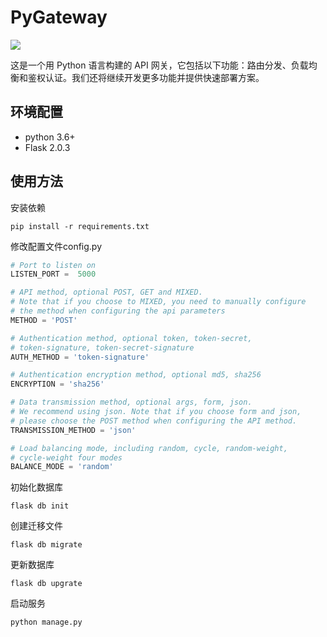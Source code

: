 # PyGateway

![](https://img.shields.io/badge/python-v3.6%2B-blue)

这是一个用 Python 语言构建的 API 网关，它包括以下功能：路由分发、负载均衡和鉴权认证。我们还将继续开发更多功能并提供快速部署方案。

## 环境配置

- python 3.6+
- Flask 2.0.3

## 使用方法

安装依赖

```shell
pip install -r requirements.txt
```

修改配置文件config.py

```python
# Port to listen on
LISTEN_PORT =  5000

# API method, optional POST, GET and MIXED. 
# Note that if you choose to MIXED, you need to manually configure
# the method when configuring the api parameters
METHOD = 'POST'

# Authentication method, optional token, token-secret,
# token-signature, token-secret-signature
AUTH_METHOD = 'token-signature'

# Authentication encryption method, optional md5, sha256
ENCRYPTION = 'sha256'

# Data transmission method, optional args, form, json. 
# We recommend using json. Note that if you choose form and json, 
# please choose the POST method when configuring the API method.
TRANSMISSION_METHOD = 'json'

# Load balancing mode, including random, cycle, random-weight, 
# cycle-weight four modes
BALANCE_MODE = 'random'
```

初始化数据库

```shell
flask db init
```

创建迁移文件

```shell
flask db migrate
```

更新数据库

```shell
flask db upgrate
```

启动服务

```shell
python manage.py
```